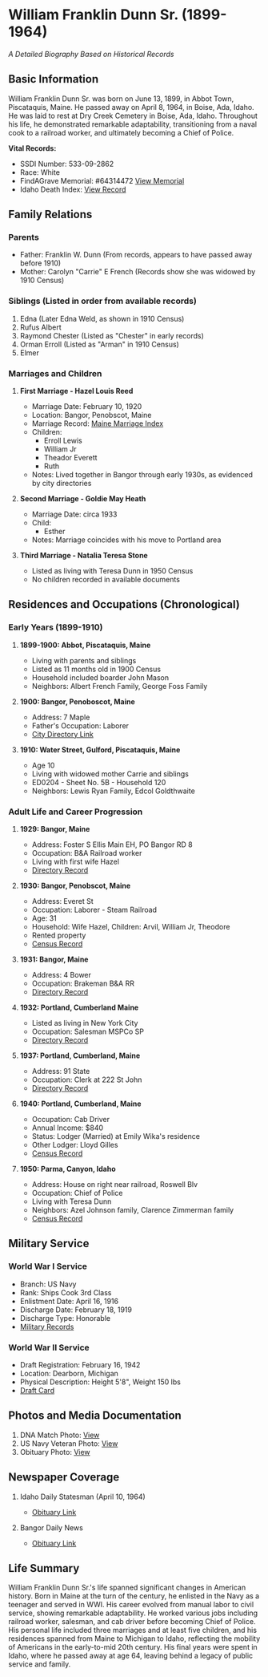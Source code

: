 # William Franklin Dunn Sr. (1899-1964)
*A Detailed Biography Based on Historical Records*

## Basic Information
William Franklin Dunn Sr. was born on June 13, 1899, in Abbot Town, Piscataquis, Maine. He passed away on April 8, 1964, in Boise, Ada, Idaho. He was laid to rest at Dry Creek Cemetery in Boise, Ada, Idaho. Throughout his life, he demonstrated remarkable adaptability, transitioning from a naval cook to a railroad worker, and ultimately becoming a Chief of Police.

**Vital Records:**
- SSDI Number: 533-09-2862
- Race: White
- FindAGrave Memorial: #64314472
[View Memorial](https://www.findagrave.com/memorial/64314472/william-franklin-dunn)
- Idaho Death Index: [View Record](https://www.ancestry.com/imageviewer/collections/60566/images/d1964-00001416_page_0001?pId=245575)

## Family Relations

### Parents
- Father: Franklin W. Dunn (From records, appears to have passed away before 1910)
- Mother: Carolyn "Carrie" E French (Records show she was widowed by 1910 Census)

### Siblings (Listed in order from available records)
1. Edna (Later Edna Weld, as shown in 1910 Census)
2. Rufus Albert
3. Raymond Chester (Listed as "Chester" in early records)
4. Orman Erroll (Listed as "Arman" in 1910 Census)
5. Elmer

### Marriages and Children

1. **First Marriage - Hazel Louis Reed**
   - Marriage Date: February 10, 1920
   - Location: Bangor, Penobscot, Maine
   - Marriage Record: [Maine Marriage Index](https://www.ancestry.com/search/collections/6904/records/426784?tid=195746632&pid=402625631272&ssrc=pt)
   - Children:
     - Erroll Lewis
     - William Jr
     - Theador Everett
     - Ruth
   - Notes: Lived together in Bangor through early 1930s, as evidenced by city directories

2. **Second Marriage - Goldie May Heath**
   - Marriage Date: circa 1933
   - Child:
     - Esther
   - Notes: Marriage coincides with his move to Portland area

3. **Third Marriage - Natalia Teresa Stone**
   - Listed as living with Teresa Dunn in 1950 Census
   - No children recorded in available documents

## Residences and Occupations (Chronological)

### Early Years (1899-1910)
1. **1899-1900: Abbot, Piscataquis, Maine**
   - Living with parents and siblings
   - Listed as 11 months old in 1900 Census
   - Household included boarder John Mason
   - Neighbors: Albert French Family, George Foss Family

2. **1900: Bangor, Penoboscot, Maine**
   - Address: 7 Maple
   - Father's Occupation: Laborer
   - [City Directory Link](https://www.ancestry.com/imageviewer/collections/2469/images/12873123?pId=757954844)

3. **1910: Water Street, Gulford, Piscataquis, Maine**
   - Age 10
   - Living with widowed mother Carrie and siblings
   - ED0204 - Sheet No. 5B - Household 120
   - Neighbors: Lewis Ryan Family, Edcol Goldthwaite

### Adult Life and Career Progression

1. **1929: Bangor, Maine**
   - Address: Foster S Ellis Main EH, PO Bangor RD 8
   - Occupation: B&A Railroad worker
   - Living with first wife Hazel
   - [Directory Record](https://www.ancestry.com/imageviewer/collections/2469/images/12861988?pId=756928748)

2. **1930: Bangor, Penobscot, Maine**
   - Address: Everet St
   - Occupation: Laborer - Steam Railroad
   - Age: 31
   - Household: Wife Hazel, Children: Arvil, William Jr, Theodore
   - Rented property
   - [Census Record](https://www.ancestry.com/imageviewer/collections/6224/images/4584736_01005?pId=7777436)

3. **1931: Bangor, Maine**
   - Address: 4 Bower
   - Occupation: Brakeman B&A RR
   - [Directory Record](https://www.ancestry.com/imageviewer/collections/2469/images/13405371?pId=808634582)

4. **1932: Portland, Cumberland Maine**
   - Listed as living in New York City
   - Occupation: Salesman MSPCo SP
   - [Directory Record](https://www.ancestry.com/imageviewer/collections/2469/images/15275955?pId=975537254)

5. **1937: Portland, Cumberland, Maine**
   - Address: 91 State
   - Occupation: Clerk at 222 St John
   - [Directory Record](https://www.ancestry.com/imageviewer/collections/2469/images/12615847?pId=1249569058)

6. **1940: Portland, Cumberland, Maine**
   - Occupation: Cab Driver
   - Annual Income: $840
   - Status: Lodger (Married) at Emily Wika's residence
   - Other Lodger: Lloyd Gilles
   - [Census Record](https://www.ancestry.com/imageviewer/collections/2442/images/m-t0627-01476-00147?pId=1675671)

7. **1950: Parma, Canyon, Idaho**
   - Address: House on right near railroad, Roswell Blv
   - Occupation: Chief of Police
   - Living with Teresa Dunn
   - Neighbors: Azel Johnson family, Clarence Zimmerman family
   - [Census Record](https://www.ancestry.com/imageviewer/collections/62308/images/43290879-Idaho-066944-0009?pId=4619341)

## Military Service

### World War I Service
- Branch: US Navy
- Rank: Ships Cook 3rd Class
- Enlistment Date: April 16, 1916
- Discharge Date: February 18, 1919
- Discharge Type: Honorable
- [Military Records](https://www.ancestry.com/imageviewer/collections/1873/images/32501_1220706333_0007-00170?pId=1262130)

### World War II Service
- Draft Registration: February 16, 1942
- Location: Dearborn, Michigan
- Physical Description: Height 5'8", Weight 150 lbs
- [Draft Card](https://www.ancestry.com/imageviewer/collections/2238/images/44017_06_00026-02080?pId=267919444)

## Photos and Media Documentation
1. DNA Match Photo: [View](https://www.ancestry.com/mediaui-viewer/collection/1030/tree/195746632/person/402625631272/media/6eccf469-692b-4bda-b012-201cd0d6b7aa)
2. US Navy Veteran Photo: [View](https://www.ancestry.com/mediaui-viewer/collection/1030/tree/195746632/person/402625631272/media/29a32ba9-5fe0-4f5a-9446-12424610868a)
3. Obituary Photo: [View](https://www.ancestry.com/mediaui-viewer/collection/1030/tree/195746632/person/402625631272/media/4bbcce28-5ecb-47d5-a0a5-67738debf51f)

## Newspaper Coverage
1. Idaho Daily Statesman (April 10, 1964)
   - [Obituary Link](https://www.ancestry.com/search/collections/61843/records/1067023453?tid=195746632&pid=402625631272&ssrc=pt)

2. Bangor Daily News
   - [Obituary Link](https://www.ancestry.com/search/collections/61843/records/841803879?tid=195746632&pid=402625631272&ssrc=pt)

## Life Summary
William Franklin Dunn Sr.'s life spanned significant changes in American history. Born in Maine at the turn of the century, he enlisted in the Navy as a teenager and served in WWI. His career evolved from manual labor to civil service, showing remarkable adaptability. He worked various jobs including railroad worker, salesman, and cab driver before becoming Chief of Police. His personal life included three marriages and at least five children, and his residences spanned from Maine to Michigan to Idaho, reflecting the mobility of Americans in the early-to-mid 20th century. His final years were spent in Idaho, where he passed away at age 64, leaving behind a legacy of public service and family.
